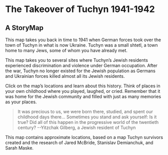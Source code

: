 # The Takeover of Tuchyn 1941-1942

## A StoryMap

This map takes you back in time to 1941 when German forces took over the town of Tuchyn in what is now Ukraine. Tuchyn was a small shtetl, a town home to many Jews, some of whom you have already met. 

This map takes you to several sites where Tuchyn’s Jewish residents experienced discrimination and violence under German occupation. After the war, Tuchyn no longer existed for the Jewish population as Germans and Ukrainian forces killed almost all its Jewish residents.

Click on the map’s locations and learn about this history. Think of places in your own childhood where you played, laughed, or cried. Remember that it was home for the Jewish community and filled with just as many memories as your places. 

> It was precious to us, we were born there, studied, and spent our childhood days there… Sometimes you stand and ask yourself: Is it true? Did all of this happen in the progressive world of the twentieth century?
--Yitzchak Gilberg, a Jewish resident of Tuchyn 


This map contains approximate locations, based on a map Tuchyn survivors created and the research of Jared McBride, Stanislav Demianchuk, and Sarah Maske.